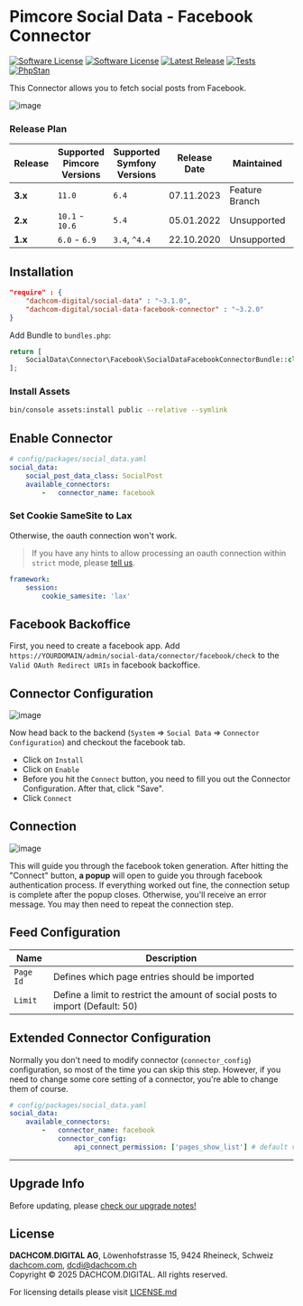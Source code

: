# Pimcore Social Data - Facebook Connector

[![Software License](https://img.shields.io/badge/license-GPLv3-brightgreen.svg?style=flat-square)](LICENSE.md)
[![Software License](https://img.shields.io/badge/license-DCL-white.svg?style=flat-square&color=%23ff5c5c)](LICENSE.md)
[![Latest Release](https://img.shields.io/packagist/v/dachcom-digital/social-data-facebook-connector.svg?style=flat-square)](https://packagist.org/packages/dachcom-digital/social-data-facebook-connector)
[![Tests](https://img.shields.io/github/actions/workflow/status/dachcom-digital/pimcore-social-data-facebook-connector/.github/workflows/codeception.yml?branch=master&style=flat-square&logo=github&label=codeception)](https://github.com/dachcom-digital/pimcore-social-data-facebook-connector/actions?query=workflow%3ACodeception+branch%3Amaster)
[![PhpStan](https://img.shields.io/github/actions/workflow/status/dachcom-digital/pimcore-social-data-facebook-connector/.github/workflows/php-stan.yml?branch=master&style=flat-square&logo=github&label=phpstan%20level%204)](https://github.com/dachcom-digital/pimcore-social-data-facebook-connector/actions?query=workflow%3A"PHP+Stan"+branch%3Amaster)

This Connector allows you to fetch social posts from Facebook.

![image](https://user-images.githubusercontent.com/700119/94452916-5f51cb80-01b0-11eb-86b2-026d8b7ef6f7.png)

### Release Plan
| Release | Supported Pimcore Versions | Supported Symfony Versions | Release Date | Maintained     | Branch                                                                                    |
|---------|----------------------------|----------------------------|--------------|----------------|-------------------------------------------------------------------------------------------|
| **3.x** | `11.0`                     | `6.4`                      | 07.11.2023   | Feature Branch | master                                                                                    |
| **2.x** | `10.1` - `10.6`            | `5.4`                      | 05.01.2022   | Unsupported    | [2.x](https://github.com/dachcom-digital/pimcore-social-data-facebook-connector/tree/2.x) |
| **1.x** | `6.0` - `6.9`              | `3.4`, `^4.4`              | 22.10.2020   | Unsupported    | [1.x](https://github.com/dachcom-digital/pimcore-social-data-facebook-connector/tree/1.x) |

## Installation

```json
"require" : {
    "dachcom-digital/social-data" : "~3.1.0",
    "dachcom-digital/social-data-facebook-connector" : "~3.2.0"
}
```

Add Bundle to `bundles.php`:
```php
return [
    SocialData\Connector\Facebook\SocialDataFacebookConnectorBundle::class => ['all' => true],
];
```

### Install Assets
```bash
bin/console assets:install public --relative --symlink
```

## Enable Connector
```yaml
# config/packages/social_data.yaml
social_data:
    social_post_data_class: SocialPost
    available_connectors:
        -   connector_name: facebook
```

### Set Cookie SameSite to Lax
Otherwise, the oauth connection won't work.
> If you have any hints to allow processing an oauth connection within `strict` mode, 
> please [tell us](https://github.com/dachcom-digital/pimcore-social-data-facebook-connector/issues).

```yaml
framework:
    session:
        cookie_samesite: 'lax'
```

## Facebook Backoffice
First, you need to create a facebook app.
Add `https://YOURDOMAIN/admin/social-data/connector/facebook/check` to the `Valid OAuth Redirect URIs` in facebook backoffice.

## Connector Configuration
![image](https://user-images.githubusercontent.com/700119/94451768-164d4780-01af-11eb-9e52-3132ea02d714.png)

Now head back to the backend (`System` => `Social Data` => `Connector Configuration`) and checkout the facebook tab.
- Click on `Install`
- Click on `Enable`
- Before you hit the `Connect` button, you need to fill you out the Connector Configuration. After that, click "Save".
- Click `Connect`
  
## Connection
![image](https://user-images.githubusercontent.com/700119/95068621-d1249a80-0705-11eb-8ebb-b3b15e5e832f.png)

This will guide you through the facebook token generation. 
After hitting the "Connect" button, **a popup** will open to guide you through facebook authentication process. 
If everything worked out fine, the connection setup is complete after the popup closes.
Otherwise, you'll receive an error message. You may then need to repeat the connection step.

## Feed Configuration

| Name      | Description                                                                   |
|-----------|-------------------------------------------------------------------------------|
| `Page Id` | Defines which page entries should be imported                                 |
| `Limit`   | Define a limit to restrict the amount of social posts to import (Default: 50) |

## Extended Connector Configuration
Normally you don't need to modify connector (`connector_config`) configuration, so most of the time you can skip this step.
However, if you need to change some core setting of a connector, you're able to change them of course.

```yaml
# config/packages/social_data.yaml
social_data:
    available_connectors:
        -   connector_name: facebook
            connector_config:
                api_connect_permission: ['pages_show_list'] # default value
```

***

## Upgrade Info
Before updating, please [check our upgrade notes!](UPGRADE.md)

## License
**DACHCOM.DIGITAL AG**, Löwenhofstrasse 15, 9424 Rheineck, Schweiz  
[dachcom.com](https://www.dachcom.com), dcdi@dachcom.ch  
Copyright © 2025 DACHCOM.DIGITAL. All rights reserved.  

For licensing details please visit [LICENSE.md](LICENSE.md)  
